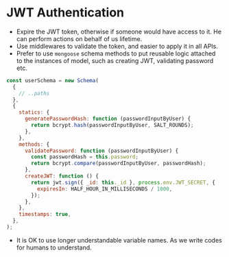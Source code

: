 # JWT Authentication

- Expire the JWT token, otherwise if someone would have access to it. He can perform actions on behalf of us lifetime.
- Use middlewares to validate the token, and easier to apply it in all APIs.
- Prefer to use `mongoose` schema methods to put reusable logic attached to the instances of model, such as creating JWT, validating password etc.

```js
const userSchema = new Schema(
  {
    // ..paths
  },
  {
    statics: {
      generatePasswordHash: function (passwordInputByUser) {
        return bcrypt.hash(passwordInputByUser, SALT_ROUNDS);
      },
    },
    methods: {
      validatePassword: function (passwordInputByUser) {
        const passwordHash = this.password;
        return bcrypt.compare(passwordInputByUser, passwordHash);
      },
      createJWT: function () {
        return jwt.sign({ _id: this._id }, process.env.JWT_SECRET, {
          expiresIn: HALF_HOUR_IN_MILLISECONDS / 1000,
        });
      },
    },
    timestamps: true,
  },
);
```

- It is OK to use longer understandable variable names. As we write codes for humans to understand.
